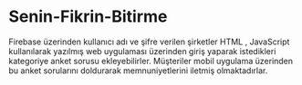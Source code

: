 # Senin-Fikrin-Bitirme
Firebase üzerinden kullanıcı adı ve şifre verilen şirketler HTML , JavaScript kullanılarak yazılmış web uygulaması üzerinden giriş yaparak 
istedikleri kategoriye anket sorusu ekleyebilirler. 
Müşteriler mobil uygulama üzerinden bu anket sorularını doldurarak memnuniyetlerini iletmiş olmaktadırlar.

